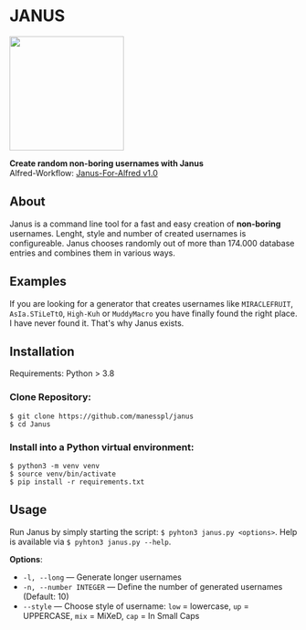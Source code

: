 # JANUS
<img src="https://user-images.githubusercontent.com/86777463/180721589-1603bfe7-da7b-4366-add3-7928ad7b6898.png" width="200" height="200">

**Create random non-boring usernames with Janus**<br>
Alfred-Workflow: [Janus-For-Alfred v1.0](https://github.com/manesspl/janus-for-alfred)

## About
Janus is a command line tool for a fast and easy creation of **non-boring** usernames. Lenght, style and number of created usernames is configureable.  Janus chooses randomly out of more than 174.000 database entries and combines them in various ways.

## Examples
If you are looking for a generator that creates usernames like `MIRACLEFRUIT`, `AsIa.STiLeTtO`, `High-Kuh` or `MuddyMacro` you have finally found the right place. I have never found it. That's why Janus exists.

## Installation
Requirements: Python > 3.8

### Clone Repository:

```
$ git clone https://github.com/manesspl/janus
$ cd Janus
```

### Install into a Python virtual environment:

    $ python3 -m venv venv
    $ source venv/bin/activate
    $ pip install -r requirements.txt

## Usage

Run Janus by simply starting the script: `$ pyhton3 janus.py <options>`. Help is available via `$ pyhton3 janus.py --help`.

**Options**:<br>
- ```-l, --long``` — Generate longer usernames<br>
- ```-n, --number INTEGER``` — Define the number of generated usernames (Default: 10)<br>
- ```--style``` — Choose style of username: `low` = lowercase, `up` = UPPERCASE, `mix` = MiXeD, `cap` = In Small Caps<br>
